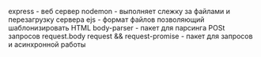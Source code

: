 express - веб сервер
nodemon - выполняет слежку за файлами и перезагрузку сервера
ejs - формат файлов позволяющий шаблонизировать HTML
body-parser - пакет для парсинга POSt запросов request.body
request && request-promise - пакет для запросов и асинхронной работы